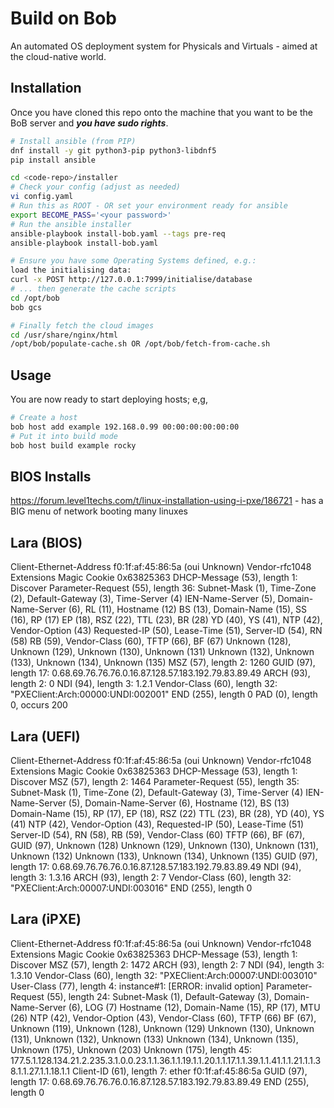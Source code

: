 # Build on Bob

An automated OS deployment system for Physicals and Virtuals - aimed at the cloud-native world.

## Installation

Once you have cloned this repo onto the machine that you want to be the BoB server and ***you have sudo rights***.

```bash
# Install ansible (from PIP)
dnf install -y git python3-pip python3-libdnf5
pip install ansible

cd <code-repo>/installer
# Check your config (adjust as needed)
vi config.yaml
# Run this as ROOT - OR set your environment ready for ansible
export BECOME_PASS='<your password>'
# Run the ansible installer
ansible-playbook install-bob.yaml --tags pre-req
ansible-playbook install-bob.yaml

# Ensure you have some Operating Systems defined, e.g.:
load the initialising data:
curl -x POST http://127.0.0.1:7999/initialise/database
# ... then generate the cache scripts
cd /opt/bob
bob gcs

# Finally fetch the cloud images
cd /usr/share/nginx/html
/opt/bob/populate-cache.sh OR /opt/bob/fetch-from-cache.sh
```

## Usage

You are now ready to start deploying hosts; e,g,

```bash
# Create a host
bob host add example 192.168.0.99 00:00:00:00:00:00
# Put it into build mode
bob host build example rocky
```

## BIOS Installs

https://forum.level1techs.com/t/linux-installation-using-i-pxe/186721 - has a BIG menu of network booting many linuxes

## Lara (BIOS)

Client-Ethernet-Address f0:1f:af:45:86:5a (oui Unknown)
Vendor-rfc1048 Extensions
Magic Cookie 0x63825363
DHCP-Message (53), length 1: Discover
Parameter-Request (55), length 36: 
    Subnet-Mask (1), Time-Zone (2), Default-Gateway (3), Time-Server (4)
    IEN-Name-Server (5), Domain-Name-Server (6), RL (11), Hostname (12)
    BS (13), Domain-Name (15), SS (16), RP (17)
    EP (18), RSZ (22), TTL (23), BR (28)
    YD (40), YS (41), NTP (42), Vendor-Option (43)
    Requested-IP (50), Lease-Time (51), Server-ID (54), RN (58)
    RB (59), Vendor-Class (60), TFTP (66), BF (67)
    Unknown (128), Unknown (129), Unknown (130), Unknown (131)
    Unknown (132), Unknown (133), Unknown (134), Unknown (135)
MSZ (57), length 2: 1260
GUID (97), length 17: 0.68.69.76.76.76.0.16.87.128.57.183.192.79.83.89.49
ARCH (93), length 2: 0
NDI (94), length 3: 1.2.1
Vendor-Class (60), length 32: "PXEClient:Arch:00000:UNDI:002001"
END (255), length 0
PAD (0), length 0, occurs 200

## Lara (UEFI)

Client-Ethernet-Address f0:1f:af:45:86:5a (oui Unknown)
Vendor-rfc1048 Extensions
Magic Cookie 0x63825363
DHCP-Message (53), length 1: Discover
MSZ (57), length 2: 1464
Parameter-Request (55), length 35: 
    Subnet-Mask (1), Time-Zone (2), Default-Gateway (3), Time-Server (4)
    IEN-Name-Server (5), Domain-Name-Server (6), Hostname (12), BS (13)
    Domain-Name (15), RP (17), EP (18), RSZ (22)
    TTL (23), BR (28), YD (40), YS (41)
    NTP (42), Vendor-Option (43), Requested-IP (50), Lease-Time (51)
    Server-ID (54), RN (58), RB (59), Vendor-Class (60)
    TFTP (66), BF (67), GUID (97), Unknown (128)
    Unknown (129), Unknown (130), Unknown (131), Unknown (132)
    Unknown (133), Unknown (134), Unknown (135)
GUID (97), length 17: 0.68.69.76.76.76.0.16.87.128.57.183.192.79.83.89.49
NDI (94), length 3: 1.3.16
ARCH (93), length 2: 7
Vendor-Class (60), length 32: "PXEClient:Arch:00007:UNDI:003016"
END (255), length 0

## Lara (iPXE)

Client-Ethernet-Address f0:1f:af:45:86:5a (oui Unknown)
Vendor-rfc1048 Extensions
Magic Cookie 0x63825363
DHCP-Message (53), length 1: Discover
MSZ (57), length 2: 1472
ARCH (93), length 2: 7
NDI (94), length 3: 1.3.10
Vendor-Class (60), length 32: "PXEClient:Arch:00007:UNDI:003010"
User-Class (77), length 4: 
    instance#1: [ERROR: invalid option]
Parameter-Request (55), length 24: 
    Subnet-Mask (1), Default-Gateway (3), Domain-Name-Server (6), LOG (7)
    Hostname (12), Domain-Name (15), RP (17), MTU (26)
    NTP (42), Vendor-Option (43), Vendor-Class (60), TFTP (66)
    BF (67), Unknown (119), Unknown (128), Unknown (129)
    Unknown (130), Unknown (131), Unknown (132), Unknown (133)
    Unknown (134), Unknown (135), Unknown (175), Unknown (203)
Unknown (175), length 45: 177.5.1.128.134.21.2.235.3.1.0.0.23.1.1.36.1.1.19.1.1.20.1.1.17.1.1.39.1.1.41.1.1.21.1.1.38.1.1.27.1.1.18.1.1
Client-ID (61), length 7: ether f0:1f:af:45:86:5a
GUID (97), length 17: 0.68.69.76.76.76.0.16.87.128.57.183.192.79.83.89.49
END (255), length 0

